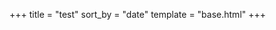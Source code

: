 +++
title = "test"
sort_by = "date"
template = "base.html"
+++

<!--
 Copyright (c) 2024 Lily Lyons
 
 This software is released under the MIT License.
 https://opensource.org/licenses/MIT
-->

